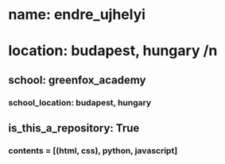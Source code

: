 # name: endre_ujhelyi
# location: budapest, hungary /n

## school: greenfox_academy
### school_location: budapest, hungary
## is_this_a_repository: True

### contents = [(html, css), python, javascript]
